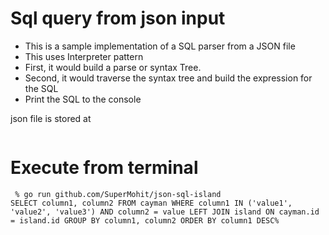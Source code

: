 # Sql query from json input

* This is a sample implementation of a SQL parser from a JSON file
* This uses Interpreter pattern
* First, it would build a parse or syntax Tree.
* Second, it would traverse the syntax tree and build the expression for the SQL
* Print the SQL to the console

json file is stored at 
```

```

# Execute from terminal
```
 % go run github.com/SuperMohit/json-sql-island 
SELECT column1, column2 FROM cayman WHERE column1 IN ('value1', 'value2', 'value3') AND column2 = value LEFT JOIN island ON cayman.id = island.id GROUP BY column1, column2 ORDER BY column1 DESC%  

```


